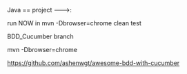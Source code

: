 Java
==       project  --->:



run NOW  in 
 mvn -Dbrowser=chrome  clean test


BDD_Cucumber branch

mvn -Dbrowser=chrome 

https://github.com/ashenwgt/awesome-bdd-with-cucumber
